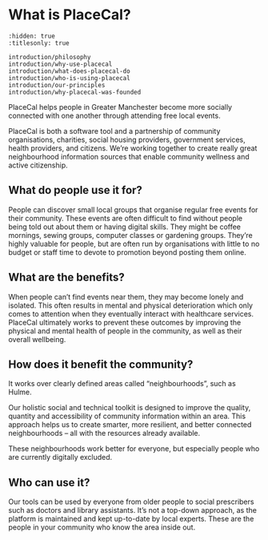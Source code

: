 # What is PlaceCal?

```{toctree}
:hidden: true
:titlesonly: true

introduction/philosophy
introduction/why-use-placecal
introduction/what-does-placecal-do
introduction/who-is-using-placecal
introduction/our-principles
introduction/why-placecal-was-founded
```

PlaceCal helps people in Greater Manchester become more socially
connected with one another through attending free local events.

PlaceCal is both a software tool and a partnership of community
organisations, charities, social housing providers, government services,
health providers, and citizens. We’re working together to create really
great neighbourhood information sources that enable community wellness
and active citizenship.

## What do people use it for?

People can discover small local groups that organise regular free events
for their community. These events are often difficult to find without
people being told out about them or having digital skills. They might be
coffee mornings, sewing groups, computer classes or gardening groups.
They’re highly valuable for people, but are often run by organisations
with little to no budget or staff time to devote to promotion beyond
posting them online.

## What are the benefits?

When people can’t find events near them, they may become lonely and
isolated. This often results in mental and physical deterioration which
only comes to attention when they eventually interact with healthcare
services. PlaceCal ultimately works to prevent these outcomes by
improving the physical and mental health of people in the community, as
well as their overall wellbeing.

## How does it benefit the community?

It works over clearly defined areas called “neighbourhoods”, such as
Hulme.

Our holistic social and technical toolkit is designed to improve the
quality, quantity and accessibility of community information within an
area. This approach helps us to create smarter, more resilient, and
better connected neighbourhoods – all with the resources already
available.

These neighbourhoods work better for everyone, but especially people who
are currently digitally excluded.

## Who can use it?

Our tools can be used by everyone from older people to social
prescribers such as doctors and library assistants. It’s not a top-down
approach, as the platform is maintained and kept up-to-date by local
experts. These are the people in your community who know the area inside
out.
